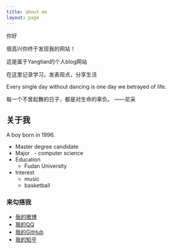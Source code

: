```yaml
---
title: about me
layout: page
---
```


 

 你好

 很高兴你终于发现我的网站！

 这是属于Yangtian的个人blog网站
 
 在这里记录学习，发表观点，分享生活
 
 Every single day without dancing is one day we betrayed of life.
  
 每一个不曾起舞的日子，都是对生命的辜负。                   ——尼采
  

 <h2>关于我</h2>
  
  A  boy born in 1996.
 
-  Master degree candidate
-  Major
   - computer science
-  Education
   - Fudan University
-  Interest
   - music
   - basketball


  <h3>来勾搭我</h3>

* <i class="fa fa-weibo"></i><a href="https://weibo.com/u/5393123005?refer_flag=1001030201_&is_hot=1" target="_blank" title="我的weibo">我的微博</a>
* <i class="fa fa-qq" aria-hidden="true"></i><a href="http://wpa.qq.com/msgrd?v=3&uin=1486303708&site=qq&menu=yes" target="_blank" title="QQ在线"> 我的QQ</a>
* <i class="fa fa-github"></i><a href="https://github.com/Yangtiancoder" target="_blank" title="Yangtian的github">我的GitHub</a>
* <i class="fa fa-search"></i><a href="https://www.zhihu.com/people/tian-yang-48-83/activities" target="_blank" title="我的知乎"> 我的知乎</a>




